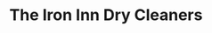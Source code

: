 ---
title: "The Iron Inn Dry Cleaners"
url: /dartford/the-iron-inn-dry-cleaners/
shop: Wäscherei
---